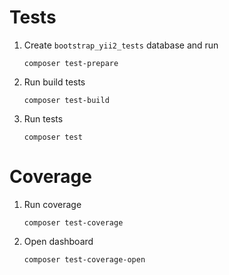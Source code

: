 # Tests

1. Create `bootstrap_yii2_tests` database and run

   ```
   composer test-prepare
   ```

2. Run build tests

   ```
   composer test-build
   ```

3. Run tests

   ```
   composer test
   ```

# Coverage

1. Run coverage

   ```
   composer test-coverage
   ```

1. Open dashboard

   ```
   composer test-coverage-open
   ```
